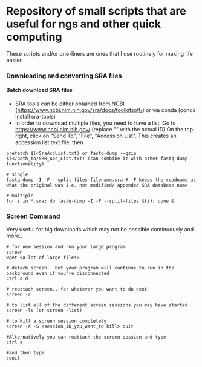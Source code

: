 # Repository of small scripts that are useful for ngs and other quick computing
These scripts and/or one-liners are ones that I use routinely for making life easier.


### Downloading and converting SRA files
#### Batch download SRA files
- SRA tools can be either obtained from NCBI (https://www.ncbi.nlm.nih.gov/sra/docs/toolkitsoft/) or via conda (conda install sra-tools)
- In order to download multiple files, you need to have a list. Go to https://www.ncbi.nlm.nih.gov/<SRA ID> (replace "<SRA ID>" with the actual ID) On the top-right, click on "Send To", "File", "Accession List".
This creates an accession list text file, then
  
```
prefetch $(<SraAccList.txt) or fastq-dump --gzip $(</path_to/SRR_Acc_List.txt) (can combine it with other fastq-dump functionality)

# single
fastq-dump -I -F --split-files filename.sra # -F keeps the readname as what the original was i.e. not modified/ appended SRA database name

# multiple
for i in *.sra; do fastq-dump -I -F --split-files ${i}; done &

```

### Screen Command
Very useful for big downloads which may not be possible continuously and more..

```
# for new session and run your large program
screen 
wget <a lot of large files>

# detach screen.. but your program will continue to run in the background even if you're disconnected
Ctrl-a d 

# reattach screen.. for whatever you want to do next
screen -r 

# to list all of the different screen sessions you may have started
screen -ls (or screen -list)

# to kill a screen session completely
screen -X -S <session_ID_you_want_to kill> quit

#Alternatively you can reattach the screen session and type 
ctrl a 

#and then type 
:quit

```

### 
